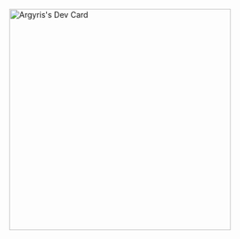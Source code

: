 

<a href="https://app.daily.dev/Ispanopoulos"><img src="https://api.daily.dev/devcards/d77aa108abe440d396fcde4284f5991f.png?r=jcy" width="400" alt="Argyris's Dev Card"/></a>


<!---
Syngrama/Syngrama is a ✨ special ✨ repository because its `README.md` (this file) appears on your GitHub profile.
You can click the Preview link to take a look at your changes.
--->
